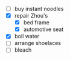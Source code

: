 - [ ] buy instant noodles
- [x] repair Zhou's
	- [x] bed frame
	- [x] automotive seat
- [x] boil water 
- [ ] arrange shoelaces 
- [ ] bleach
<!--stackedit_data:
eyJoaXN0b3J5IjpbLTE5MDM5MjE1MjRdfQ==
-->